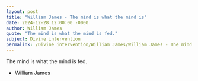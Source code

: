```yaml
---
layout: post
title: "William James - The mind is what the mind is"
date: 2024-12-28 12:00:00 -0000
author: William James
quote: "The mind is what the mind is fed."
subject: Divine intervention
permalink: /Divine intervention/William James/William James - The mind is what the mind is
---
```


The mind is what the mind is fed.

- William James
